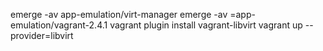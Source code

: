 emerge -av app-emulation/virt-manager
emerge -av =app-emulation/vagrant-2.4.1
vagrant plugin install vagrant-libvirt
vagrant up --provider=libvirt
